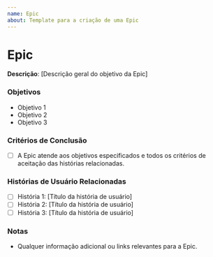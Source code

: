 ```yaml
---
name: Epic
about: Template para a criação de uma Epic
---
```


# Epic

**Descrição**: [Descrição geral do objetivo da Epic]

### Objetivos

- Objetivo 1
- Objetivo 2
- Objetivo 3

### Critérios de Conclusão

- [ ] A Epic atende aos objetivos especificados e todos os critérios de aceitação das histórias relacionadas.

### Histórias de Usuário Relacionadas

- [ ] História 1: [Título da história de usuário]
- [ ] História 2: [Título da história de usuário]
- [ ] História 3: [Título da história de usuário]

### Notas

- Qualquer informação adicional ou links relevantes para a Epic.
